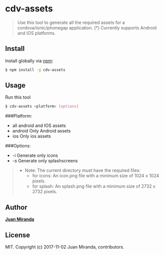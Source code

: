 # cdv-assets

> Use this tool to generate all the required assets for a cordova/ionic/phonegap application.
> (*) Currently supports Android and IOS platforms.

## Install
Install globally via [npm](npmjs.org):

```bash
$ npm install -g cdv-assets
```

## Usage
Run this tool 

```bash
$ cdv-assets <platform> [options]
```

###Platform:
- all             android and IOS assets
- android         Only Android assets
- ios             Only ios assets  
        
###Options:
- -i              Generate only icons
- -s              Generate only splashscreens

>* Note: The current directory must have the required files:
>   - for icons: An icon.png file with a minimum size of 1024 x 1024 pixels.
>   - for splash: An splash.png file with a minimum size of 2732 x 2732 pixels.

## Author

**[Juan Miranda](https://github.com/JuanNorsync)**

## License
MIT. Copyright (c) 2017-11-02 Juan Miranda, contributors.
